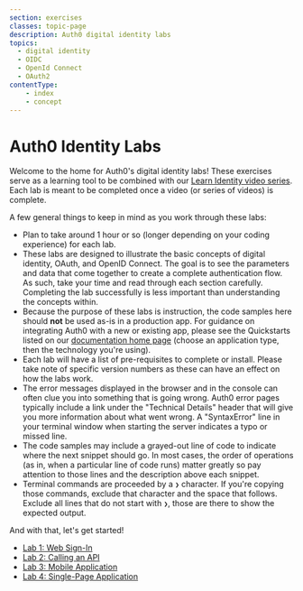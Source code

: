 ```yaml
---
section: exercises
classes: topic-page
description: Auth0 digital identity labs
topics:
  - digital identity
  - OIDC
  - OpenId Connect
  - OAuth2
contentType:
    - index
    - concept
---
```

# Auth0 Identity Labs

Welcome to the home for Auth0's digital identity labs! These exercises serve as a learning tool to be combined with our [Learn Identity video series](/videos/learn-identity). Each lab is meant to be completed once a video (or series of videos) is complete.

A few general things to keep in mind as you work through these labs:

- Plan to take around 1 hour or so (longer depending on your coding experience) for each lab.
- These labs are designed to illustrate the basic concepts of digital identity, OAuth, and OpenID Connect. The goal is to see the parameters and data that come together to create a complete authentication flow. As such, take your time and read through each section carefully. Completing the lab successfully is less important than understanding the concepts within.
- Because the purpose of these labs is instruction, the code samples here should **not** be used as-is in a production app. For guidance on integrating Auth0 with a new or existing app, please see the Quickstarts listed on our [documentation home page](/) (choose an application type, then the technology you're using).
- Each lab will have a list of pre-requisites to complete or install. Please take note of specific version numbers as these can have an effect on how the labs work.
- The error messages displayed in the browser and in the console can often clue you into something that is going wrong. Auth0 error pages typically include a link under the "Technical Details" header that will give you more information about what went wrong. A "SyntaxError" line in your terminal window when starting the server indicates a typo or missed line.
- The code samples may include a grayed-out line of code to indicate where the next snippet should go. In most cases, the order of operations (as in, when a particular line of code runs) matter greatly so pay attention to those lines and the description above each snippet.
- Terminal commands are proceeded by a `❯` character. If you're copying those commands, exclude that character and the space that follows. Exclude all lines that do not start with `❯`, those are there to show the expected output.

And with that, let's get started!

<ul class="topic-links">
  <li>
    <i class="icon icon-budicon-529"></i><a href="/identity-labs/01-web-sign-in"> Lab 1: Web Sign-In</a>
  </li>
  <li>
    <i class="icon icon-budicon-529"></i><a href="/identity-labs/02-calling-an-api"> Lab 2: Calling an API</a>
  </li>
  <li>
    <i class="icon icon-budicon-529"></i><a href="/identity-labs/03-mobile-native-app"> Lab 3: Mobile Application</a>
  </li>
  <li>
    <i class="icon icon-budicon-529"></i><a href="/identity-labs/04-single-page-app"> Lab 4: Single-Page Application</a>
  </li>
</ul>

